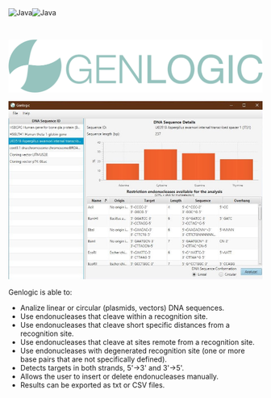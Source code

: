 <img alt="Java" align="left"  src="https://forthebadge.com/images/badges/made-with-java.svg"/> 
<img alt="Java" align="left"  src="https://forthebadge.com/images/badges/built-with-science.svg"/> 

<br/><br/>

![alt text](https://raw.githubusercontent.com/luinungom/Genlogic/master/src/resources/images/FullLogo.png?raw=true)

![alt text](https://raw.githubusercontent.com/luinungom/Genlogic/master/Main%20window.JPG?raw=true)

Genlogic is able to:
- Analize linear or circular (plasmids, vectors) DNA sequences.
- Use endonucleases that cleave within a recognition site.
- Use endonucleases that cleave short specific distances from a recognition site.
- Use endonucleases that cleave at sites remote from a recognition site.
- Use endonucleases with degenerated recognition site (one or more base pairs that are not specifically defined).
- Detects targets in both strands, 5'->3' and 3'->5'.
- Allows the user to insert or delete endonucleases manually.
- Results can be exported as txt or CSV files.
